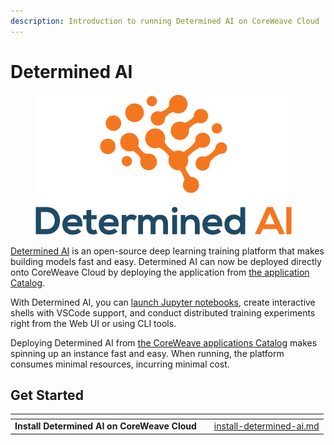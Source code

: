 ```yaml
---
description: Introduction to running Determined AI on CoreWeave Cloud
---
```


# Determined AI

<figure><img src="../../.gitbook/assets/determined-logo.png" alt="The Determined AI logo"><figcaption></figcaption></figure>

[Determined AI](https://www.determined.ai/) is an open-source deep learning training platform that makes building models fast and easy. Determined AI can now be deployed directly onto CoreWeave Cloud by deploying the application from [the application Catalog](https://apps.coreweave.com).

With Determined AI, you can [launch Jupyter notebooks](launch-jupyter-notebook-on-coreweave-via-determined-ai.md), create interactive shells with VSCode support, and conduct distributed training experiments right from the Web UI or using CLI tools.

Deploying Determined AI from [the CoreWeave applications Catalog](https://apps.coreweave.com) makes spinning up an instance fast and easy. When running, the platform consumes minimal resources, incurring minimal cost.

## Get Started

<table data-card-size="large" data-view="cards"><thead><tr><th align="center"></th><th></th><th data-hidden data-card-target data-type="content-ref"></th></tr></thead><tbody><tr><td align="center"><strong>Install Determined AI on CoreWeave Cloud</strong></td><td></td><td><a href="install-determined-ai.md">install-determined-ai.md</a></td></tr></tbody></table>
